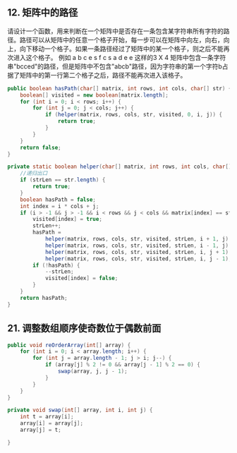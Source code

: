 ## 12. 矩阵中的路径

请设计一个函数，用来判断在一个矩阵中是否存在一条包含某字符串所有字符的路径。路径可以从矩阵中的任意一个格子开始，每一步可以在矩阵中向左，向右，向上，向下移动一个格子。如果一条路径经过了矩阵中的某一个格子，则之后不能再次进入这个格子。 例如 a b c e s f c s a d e e 这样的3 X 4 矩阵中包含一条字符串"bcced"的路径，但是矩阵中不包含"abcb"路径，因为字符串的第一个字符b占据了矩阵中的第一行第二个格子之后，路径不能再次进入该格子。

```java
public boolean hasPath(char[] matrix, int rows, int cols, char[] str) {
    boolean[] visited = new boolean[matrix.length];
    for (int i = 0; i < rows; i++) {
        for (int j = 0; j < cols; j++) {
            if (helper(matrix, rows, cols, str, visited, 0, i, j)) {
                return true;
            }
        }
    }
    return false;
}

private static boolean helper(char[] matrix, int rows, int cols, char[] str, boolean[] visited, int strLen, int i, int j) {
    //递归出口
    if (strLen == str.length) {
        return true;
    }
    boolean hasPath = false;
    int index = i * cols + j;
    if (i > -1 && j > -1 && i < rows && j < cols && matrix[index] == str[strLen] && !visited[index]) {
        visited[index] = true;
        strLen++;
        hasPath = 
            helper(matrix, rows, cols, str, visited, strLen, i + 1, j) ||
            helper(matrix, rows, cols, str, visited, strLen, i - 1, j) || 
            helper(matrix, rows, cols, str, visited, strLen, i, j + 1) ||
            helper(matrix, rows, cols, str, visited, strLen, i, j - 1);
        if (!hasPath) {
            --strLen;
            visited[index] = false;
        }
    }
    return hasPath;
}
```

## 21. 调整数组顺序使奇数位于偶数前面

```java
public void reOrderArray(int[] array) {
    for (int i = 0; i < array.length; i++) {
        for (int j = array.length - 1; j > i; j--) {
            if (array[j] % 2 != 0 && array[j - 1] % 2 == 0) {
                swap(array, j, j - 1);
            }
        }
    }
}

private void swap(int[] array, int i, int j) {
    int t = array[i];
    array[i] = array[j];
    array[j] = t;

}
```

